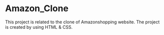 # Amazon_Clone
This project is related to the clone of Amazonshopping website.
The project is created by using HTML & CSS.
